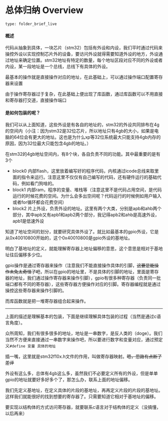 # 总体归纳 Overview
 
```ccard
type: folder_brief_live
```
 
#### 概述

代码从抽象到具体，一块芯片（stm32）包括有外设和内设，我们平时通过代码来操控外设以实现控制芯片外的设备，要访问外设就得需要知道外设的地方，外设通过地址来确定位置。stm32地址有特定的数量，每个地址区段对应不同的外设或者内设，某一段地址是一个总线，总线下有具体的外设。

最基本的操作就是直接操作对应的地址，在此基础上，可以通过操作端口配置寄存器来设置

由于操作寄存器过于复杂，在此基础上便出现了库函数，通过库函数可以不用直接和寄存器打交道，直接操作端口

#### 是如何包装的呢？

我们可以从上面知道，这些外设是有各自的地址的，stm32的外设共同排布在4g的空间内（小注：因为stm32是32位芯片，所以地址只有4gb的大小，如果是电脑的64位会有更大的地址。这也是为什么xp等32位系统最大只能支持4gb内存的原因，因为32位最大只能包含4gb的地址。）

在stm32的4gb地址空间内，有8个块，各自负责不同的功能。其中最重要的是有3个

- block0 内部flash，这里放着编写好的程序代码，内核通过icode总线来取里面的指令来运行。注意这里不仅仅有自己编写的代码，还有硬件运行的基础代码，例如看门狗啥的。
- block1 内部ram，程序的变量、堆栈等（注意这里不是代码占用空间，是代码运行的时候花费的空间。为什么会多出空间呢？代码运行的时候例如用户输入或者for循环都会花费空间）
- block2 片上外设，负责外设的地址。这里有两个大类，分别是apb和ahb两个部分，其中apb又有apb1和apb2两个部分，我记得apb2和ahb是高速外设，apb1是低速外设

知道了地址空间的划分，就要研究具体外设了。就比如最基本的gpio外设，它是从0x40010800开始的，这个0x40010800是gpio外设的基地址。

明白了基地址的定义，就能理解寄存器上地址偏移的意思，这个意思是相对于基地址往后偏移多少位。

gpio操作是通过寄存器来操作（注意我们不能直接操作具体的引脚，~~这要是能操作未免太奇怪了吧~~，所以在gpio的地址里，不是具体的引脚的地址，里面是寄存器的地址，我们通过操作寄存器来操作引脚），gpio有很多种寄存器（负责同一批端口都有不同的寄存器），这些寄存器方便操作对应的引脚。寄存器编程就是通过操控这些寄存器来操作引脚的。

而库函数就是把一堆寄存器组合起来操作。

------

上面的描述是理解基本的包装，下面是继续理解具体包装的过程（当然是通过c语言角度）。

众所周知，我们有很多很多的地址，地址是一串数字，是反人类的（doge）。我们当然不方便来直接通过一串数字来操作吧，所以要进行数字和变量对应，通过预定义`#define 变量 具体的地址`

插一嘴，这里就是stm32f10x.h文件的作用，叫做寄存器映射。~~嗯，思路有点断了差评~~

外设有这么多，总体有4gb这么多，虽然我们不必要定义所有的外设，但是单单gpio的地址就要好多好多个了，那怎么办，联系上面的地址偏移。

我们先定义基地址，在定义具体的片段的基地址，再再定义片段的片段的基地址。这样我们就能很好的找到想要的寄存器了。只需要知道它相对于基地址的偏移。

要实现以结构体的方式访问寄存器，就要联系c语言对于结构体的定义（没搞懂，以后再来）
